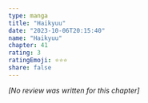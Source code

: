 ```yaml
---
type: manga
title: "Haikyuu"
date: "2023-10-06T20:15:40"
name: "Haikyuu"
chapter: 41
rating: 3
ratingEmoji: ⭐️⭐️⭐️
share: false
---
```


_[No review was written for this chapter]_
